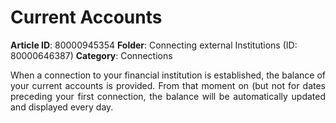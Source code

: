 # Current Accounts

**Article ID**: 80000945354
**Folder**: Connecting external Institutions (ID: 80000646387)
**Category**: Connections

<p dir="ltr" style="text-align: justify;"><span dir="ltr" style="box-sizing: border-box; font-family: -apple-system, BlinkMacSystemFont, "Segoe UI", Roboto, "Helvetica Neue", Arial, sans-serif; font-style: normal; font-variant-ligatures: normal; font-variant-caps: normal; font-weight: 400; letter-spacing: normal; orphans: 2; text-align: justify; text-indent: 0px; text-transform: none; white-space: normal; widows: 2; word-spacing: 0px; -webkit-text-stroke-width: 0px;  text-decoration-thickness: initial; text-decoration-style: initial; text-decoration-color: initial; font-size: 16px; line-height: 32px; color: rgb(19, 28, 60);">When a connection to your financial institution is established, the balance of your current accounts is provided. </span><span dir="ltr" style="box-sizing: border-box; font-family: -apple-system, BlinkMacSystemFont, "Segoe UI", Roboto, "Helvetica Neue", Arial, sans-serif; font-style: normal; font-variant-ligatures: normal; font-variant-caps: normal; font-weight: 400; letter-spacing: normal; orphans: 2; text-align: justify; text-indent: 0px; text-transform: none; white-space: normal; widows: 2; word-spacing: 0px; -webkit-text-stroke-width: 0px;  text-decoration-thickness: initial; text-decoration-style: initial; text-decoration-color: initial; font-size: 16px; line-height: 32px; color: rgb(19, 28, 60);">From that moment on (but not for dates preceding your first connection, the balance will be automatically updated and displayed every day.</span></p>